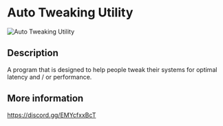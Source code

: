 # Auto Tweaking Utility
![Auto Tweaking Utility](https://cdn.discordapp.com/attachments/759162962325143623/798215579713798234/unknown.png)

## Description
A program that is designed to help people tweak their systems for optimal latency and / or performance.

## More information
https://discord.gg/EMYcfxxBcT
